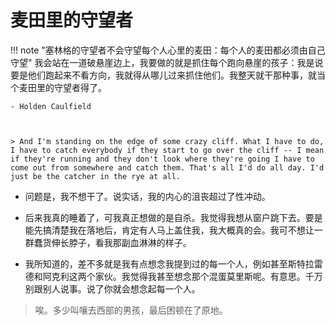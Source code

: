 # 麦田里的守望者


!!! note "塞林格的守望者不会守望每个人心里的麦田：每个人的麦田都必须由自己守望"
    我会站在一道破悬崖边上，我要做的就是抓住每个跑向悬崖的孩子：我是说要是他们跑起来不看方向，我就得从哪儿过来抓住他们。我整天就干那种事，就当个麦田里的守望者得了。

    - Holden Caulfield



    > And I'm standing on the edge of some crazy cliff. What I have to do, I have to catch everybody if they start to go over the cliff -- I mean if they're running and they don't look where they're going I have to come out from somewhere and catch them. That's all I'd do all day. I'd just be the catcher in the rye at all.

- 问题是，我不想干了。说实话，我的内心的沮丧超过了性冲动。

- 后来我真的睡着了，可我真正想做的是自杀。我觉得我想从窗户跳下去。要是能先搞清楚我在落地后，肯定有人马上盖住我，我大概真的会。我可不想让一群蠢货伸长脖子，看我那副血淋淋的样子。

- 我所知道的，差不多就是我有点想念我提到过的每一个人，例如甚至斯特拉雷德和阿克利这两个家伙。我觉得我甚至想念那个混蛋莫里斯呢。有意思。千万别跟别人说事。说了你就会想念起每一个人。

> 唉。多少叫嚷去西部的男孩，最后困顿在了原地。